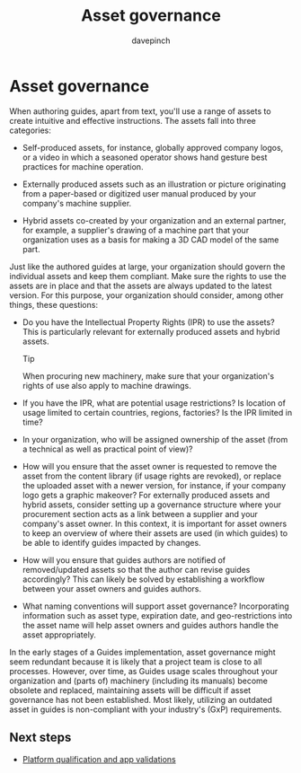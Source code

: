 ﻿---
title: Asset governance
description: Learn what to consider for governance of assets used in guides in a regulated industry
ms.date: 03/13/2023
ms.topic: conceptual
author: davepinch
ms.author: davepinch
ms-reviewer: m-hartmann
ms.custom: bap-template
---

# Asset governance

When authoring guides, apart from text, you'll use a range of assets to create intuitive and effective instructions. The assets fall into three categories:

- Self-produced assets, for instance, globally approved company logos, or a video in which a seasoned operator shows hand gesture best practices for machine operation.

- Externally produced assets such as an illustration or picture originating from a paper-based or digitized user manual produced by your company's machine supplier.

- Hybrid assets co-created by your organization and an external partner, for example, a supplier's drawing of a machine part that your organization uses as a basis for making a 3D CAD model of the same part.

Just like the authored guides at large, your organization should govern the individual assets and keep them compliant. Make sure the rights to use the assets are in place and that the assets are always updated to the latest version. For this purpose, your organization should consider, among other things, these questions:

- Do you have the Intellectual Property Rights (IPR) to use the assets? This is particularly relevant for externally produced assets and hybrid assets.

  > [!TIP]
  > When procuring new machinery, make sure that your organization's rights of use also apply to machine drawings.

- If you have the IPR, what are potential usage restrictions? Is location of usage limited to certain countries, regions, factories? Is the IPR limited in time?

- In your organization, who will be assigned ownership of the asset (from a technical as well as practical point of view)?

- How will you ensure that the asset owner is requested to  remove the asset from the content library (if usage rights are revoked), or replace the uploaded asset with a newer version, for instance, if your company logo gets a graphic makeover? For externally produced assets and hybrid assets, consider setting up a governance structure where your procurement section acts as a link between a supplier and your company's asset owner. In this context, it is important for asset owners to keep an overview of where their assets are used (in which guides) to be able to identify guides impacted by changes.

- How will you ensure that guides authors are notified of removed/updated assets so that the author can revise guides accordingly? This can likely be solved by establishing a workflow between your asset owners and guides authors.

- What naming conventions will support asset governance? Incorporating information such as asset type, expiration date, and geo-restrictions into the asset name will help asset owners and guides authors handle the asset appropriately.

In the early stages of a Guides implementation, asset governance might seem redundant because it is likely that a project team is close to all processes. However, over time, as Guides usage scales throughout your organization and (parts of) machinery (including its manuals) become obsolete and replaced, maintaining assets will be difficult if asset governance has not been established. Most likely, utilizing an outdated asset in guides is non-compliant with your industry's (GxP) requirements.

## Next steps

- [Platform qualification and app validations](platform-qualification-app-validations.md)
